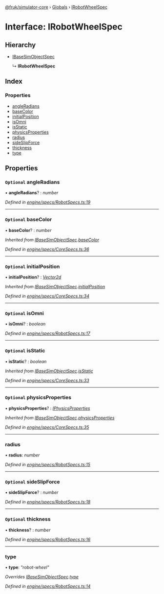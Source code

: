 [@fruk/simulator-core](../README.md) › [Globals](../globals.md) › [IRobotWheelSpec](irobotwheelspec.md)

# Interface: IRobotWheelSpec

## Hierarchy

* [IBaseSimObjectSpec](ibasesimobjectspec.md)

  ↳ **IRobotWheelSpec**

## Index

### Properties

* [angleRadians](irobotwheelspec.md#optional-angleradians)
* [baseColor](irobotwheelspec.md#optional-basecolor)
* [initialPosition](irobotwheelspec.md#optional-initialposition)
* [isOmni](irobotwheelspec.md#optional-isomni)
* [isStatic](irobotwheelspec.md#optional-isstatic)
* [physicsProperties](irobotwheelspec.md#optional-physicsproperties)
* [radius](irobotwheelspec.md#radius)
* [sideSlipForce](irobotwheelspec.md#optional-sideslipforce)
* [thickness](irobotwheelspec.md#optional-thickness)
* [type](irobotwheelspec.md#type)

## Properties

### `Optional` angleRadians

• **angleRadians**? : *number*

*Defined in [engine/specs/RobotSpecs.ts:19](https://github.com/zhiquanyeo/SimulatorCore/blob/f1bf202/src/engine/specs/RobotSpecs.ts#L19)*

___

### `Optional` baseColor

• **baseColor**? : *number*

*Inherited from [IBaseSimObjectSpec](ibasesimobjectspec.md).[baseColor](ibasesimobjectspec.md#optional-basecolor)*

*Defined in [engine/specs/CoreSpecs.ts:36](https://github.com/zhiquanyeo/SimulatorCore/blob/f1bf202/src/engine/specs/CoreSpecs.ts#L36)*

___

### `Optional` initialPosition

• **initialPosition**? : *[Vector2d](../globals.md#vector2d)*

*Inherited from [IBaseSimObjectSpec](ibasesimobjectspec.md).[initialPosition](ibasesimobjectspec.md#optional-initialposition)*

*Defined in [engine/specs/CoreSpecs.ts:34](https://github.com/zhiquanyeo/SimulatorCore/blob/f1bf202/src/engine/specs/CoreSpecs.ts#L34)*

___

### `Optional` isOmni

• **isOmni**? : *boolean*

*Defined in [engine/specs/RobotSpecs.ts:17](https://github.com/zhiquanyeo/SimulatorCore/blob/f1bf202/src/engine/specs/RobotSpecs.ts#L17)*

___

### `Optional` isStatic

• **isStatic**? : *boolean*

*Inherited from [IBaseSimObjectSpec](ibasesimobjectspec.md).[isStatic](ibasesimobjectspec.md#optional-isstatic)*

*Defined in [engine/specs/CoreSpecs.ts:33](https://github.com/zhiquanyeo/SimulatorCore/blob/f1bf202/src/engine/specs/CoreSpecs.ts#L33)*

___

### `Optional` physicsProperties

• **physicsProperties**? : *[IPhysicsProperties](iphysicsproperties.md)*

*Inherited from [IBaseSimObjectSpec](ibasesimobjectspec.md).[physicsProperties](ibasesimobjectspec.md#optional-physicsproperties)*

*Defined in [engine/specs/CoreSpecs.ts:35](https://github.com/zhiquanyeo/SimulatorCore/blob/f1bf202/src/engine/specs/CoreSpecs.ts#L35)*

___

###  radius

• **radius**: *number*

*Defined in [engine/specs/RobotSpecs.ts:15](https://github.com/zhiquanyeo/SimulatorCore/blob/f1bf202/src/engine/specs/RobotSpecs.ts#L15)*

___

### `Optional` sideSlipForce

• **sideSlipForce**? : *number*

*Defined in [engine/specs/RobotSpecs.ts:18](https://github.com/zhiquanyeo/SimulatorCore/blob/f1bf202/src/engine/specs/RobotSpecs.ts#L18)*

___

### `Optional` thickness

• **thickness**? : *number*

*Defined in [engine/specs/RobotSpecs.ts:16](https://github.com/zhiquanyeo/SimulatorCore/blob/f1bf202/src/engine/specs/RobotSpecs.ts#L16)*

___

###  type

• **type**: *"robot-wheel"*

*Overrides [IBaseSimObjectSpec](ibasesimobjectspec.md).[type](ibasesimobjectspec.md#type)*

*Defined in [engine/specs/RobotSpecs.ts:14](https://github.com/zhiquanyeo/SimulatorCore/blob/f1bf202/src/engine/specs/RobotSpecs.ts#L14)*
